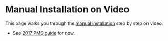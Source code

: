 # Manual Installation on Video

This page walks you through the [manual installation](manual-install-ubuntu.md) step by step on video.

* See [2017 PMS guide](https://blog.linuxserver.io/2017/06/24/the-perfect-media-server-2017/) for now.